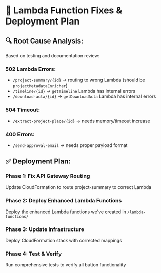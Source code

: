 # 🔧 Lambda Function Fixes & Deployment Plan

## 🔍 **Root Cause Analysis:**

Based on testing and documentation review:

### **502 Lambda Errors:**
- `/project-summary/{id}` → routing to wrong Lambda (should be `projectMetadataEnricher`)
- `/timeline/{id}` → `getTimeline` Lambda has internal errors
- `/download-acta/{id}` → `getDownloadActa` Lambda has internal errors

### **504 Timeout:**
- `/extract-project-place/{id}` → needs memory/timeout increase

### **400 Errors:**
- `/send-approval-email` → needs proper payload format

## ✅ **Deployment Plan:**

### **Phase 1: Fix API Gateway Routing**
Update CloudFormation to route project-summary to correct Lambda

### **Phase 2: Deploy Enhanced Lambda Functions**
Deploy the enhanced Lambda functions we've created in `/lambda-functions/`

### **Phase 3: Update Infrastructure**
Deploy CloudFormation stack with corrected mappings

### **Phase 4: Test & Verify**
Run comprehensive tests to verify all button functionality

